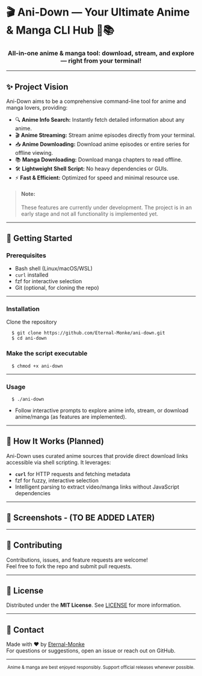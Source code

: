 # 🎬 Ani-Down — Your Ultimate Anime & Manga CLI Hub 🎥📚

<div align="center">
  <p>
<!--     <img src="(link here)" alt="Ani-Down Logo" width="180" /> -->
  </p>
  <h3>All-in-one anime & manga tool: download, stream, and explore — right from your terminal!</h3>
</div>

---

## ✨ Project Vision
Ani-Down aims to be a comprehensive command-line tool for anime and manga lovers, providing:
- 🔍 **Anime Info Search:** Instantly fetch detailed information about any anime.
- 🎬 **Anime Streaming:** Stream anime episodes directly from your terminal.
- 📥 **Anime Downloading:** Download anime episodes or entire series for offline viewing.
- 📚 **Manga Downloading:** Download manga chapters to read offline.
- 🛠️ **Lightweight Shell Script:** No heavy dependencies or GUIs.
- ⚡ **Fast & Efficient:** Optimized for speed and minimal resource use.

> #### **Note:**
> These features are currently under development. The project is in an early stage and not all functionality is implemented yet.

---

## 🚀 Getting Started

### Prerequisites

- Bash shell (Linux/macOS/WSL)
- `curl` installed
- fzf for interactive selection
- Git (optional, for cloning the repo)

---

### Installation

Clone the repository

```shell
  $ git clone https://github.com/Eternal-Monke/ani-down.git
  $ cd ani-down
```

### Make the script executable

```
  $ chmod +x ani-down
```

---

### Usage

```
  $ ./ani-down
```

- Follow interactive prompts to explore anime info, stream, or download anime/manga (as features are implemented).

---

## 🧩 How It Works (Planned)

Ani-Down uses curated anime sources that provide direct download links accessible via shell scripting. It leverages:

- **`curl`** for HTTP requests and fetching metadata  
- fzf for fuzzy, interactive selection
- Intelligent parsing to extract video/manga links without JavaScript dependencies

---

## 🎨 Screenshots - (TO BE ADDED LATER)

<!-- <div align="center"> -->
<!--   <img src="https://raw.githubusercontent.com/Eternal-Monke/ani-down/main/assets/screenshot1.png" alt="Search Prompt" width="600" /> -->
<!--   <br /> -->
<!--   <img src="https://raw.githubusercontent.com/Eternal-Monke/ani-down/main/assets/screenshot2.png" alt="Download Progress" width="600" /> -->
<!-- </div> -->

---

## 🤝 Contributing

Contributions, issues, and feature requests are welcome!  
Feel free to fork the repo and submit pull requests.

---

## 📜 License

Distributed under the **MIT License**. See [LICENSE](LICENSE) for more information.

---

## 💬 Contact

Made with ❤️ by [Eternal-Monke](https://github.com/Eternal-Monke)  
For questions or suggestions, open an issue or reach out on GitHub.

---

<div align="center">
  <sub>Anime & manga are best enjoyed responsibly. Support official releases whenever possible.</sub>
</div>

